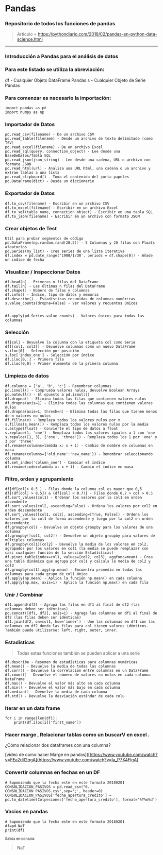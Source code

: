 # Pandas
### Repositorio de todos los funciones de pandas
> Articulo = https://pythondiario.com/2019/02/pandas-en-python-data-science.html
________________________________________________________________________________________

### Introducción a Pandas para el análisis de datos

### Para este listado se utiliza la abreviación:

df - Cualquier Objeto DataFrame Pandas
s - Cualquier Objeto de Serie Pandas


### Para comenzar es necesario la importación:

```python:
import pandas as pd
import numpy as np
```

### Importador de Datos
```python:
pd.read_csv(filename) - De un archivo CSV
pd.read_table(filename) - Desde un archivo de texto delimitado (como TSV)
pd.read_excel(filename) - De un archivo Excel
pd.read_sql(query, connection_object) - Lee desde una BaseDeDatos/Tabla SQL
pd.read_json(json_string) - Lee desde una cadena, URL o archivo con formato JSON
pd.read_html(url) - Analiza una URL html, una cadena o un archivo y extrae tablas a una lista
pd.read_clipboard() - Toma el contenido del porta papeles
pd.DataFrame(dict) - Desde un diccionario
```

### Exportador de Datos

```python:
df.to_csv(filename) - Escribir en un archivo CSV
df.to_excel(filename) - Escribir en un archivo Excel
df.to_sql(table_name, connection_object) - Escribir en una tabla SQL
df.to_json(filename) - Escribir en un archivo con formato JSON
```

### Crear objetos de Test

```python:
Útil para probar segmentos de código
pd.DataFrame(np.random.rand(20,5)) - 5 Columnas y 20 filas con Floats aleatorios
pd.Series(my_list) - Crea series de una lista iterativa
df.index = pd.date_range('1900/1/30', periods = df.shape[0]) - Añade un índice de fecha
```

### Visualizar / Inspeccionar Datos

```python:
df.head(n) - Primeras n filas del DataFrame
df.tail(n) - Las últimas n filas del DataFrame
df.shape() - Número de filas y columnas
df.info() - Índice, tipo de datos y memoria
df.describe() - Estadísticas resumidas de columnas numéricas
s.value_counts(dropna=False) - Ver valores y recuentos únicos


df.apply(pd.Series.value_counts) - Valores únicos para todas las columnas
```

### Selección
```python:
df[col] - Devuelve la columna con la etiqueta col como Serie
df[[col1, col2]] - Devuelve columnas como un nuevo DataFrame
s.iloc[0] - Selección por posición
s.loc['index_one'] - Selección por índice
df.iloc[0,:] - Primera fila
df.iloc[0,0] - Primer elemento de la primera columna
```
### Limpieza de datos

```python:
df.columns = ['a', 'b', 'c'] - Renombrar columnas
pd.isnull() - Comprueba valores nulos, devuelve Boolean Arrays
pd.notnull() - El opuesto a pd.isnull()
df.dropna() - Elimina todas las filas que contienen valores nulos
df.dropna(axis=1) - Elimina todas las columnas que contienen valores nulos
df.dropna(axis=1, thresh=n) - Elimina todas las filas que tienen menos de n valores no nulos
df.fillna(x) - Remplaza todos los valores nulos por x
s.fillna(s.mean()) - Remplaza todos los valores nulos por la media
s.astype(float) - Convierte el tipo de datos a float
s.replace(1, 'one') - Remplaza todos los valores iguales a 1 con 'one'
s.repalce([1, 3], ['one', 'three']) - Remplaza todos los 1 por 'one' y 3 por 'three'
df.rename(columns=lambda x: x + 1) - Cambio de nombre de columnas en masa
df.rename(columns={'old_name':'new_name'}) - Renombrar seleccionando columna
df.set_index('column_one') - Cambiar el índice
df.rename(index=lambda x: x + 1) - Cambio el índice en masa
```
### Filtro, orden y agrupamiento

```python:
df[df[col]> 0.5 ] - Filas donde la columna col es mayor que 0,5
df[(df[col] > 0.5]) & (df[col] < 0.7)] - Filas donde 0.7 > col > 0.5
df.sort_values(col1) - Ordenar los valores por la col1 en orden ascendente
df.sort_values(col2, ascending=False) - Ordena los valores por col2 en orden descendente
df.sort_values([col1, col2], ascending=[True, False]) - Ordena los valores por la col1 de forma ascendente y luego por la col2 en orden descendente
df.groupby(col) - Devuelve un objeto groupby para los valores de una columna
df.groupby([col1, col2]) - Devuelve un objeto groupby para valores de múltiples columnas
df.groupby(col1)[col2] - Devuelve la media de los valores en col2, agrupados por los valores en col1 (la media se puede remplazar con casi cualquier función de la sección Estadísticas)
df.pivot_table(index=col1, values=[col2, col3], aggfunc=mean) - Crea una tabla dinámica que agrupa por col1 y calcula la media de col2 y col3
df.groupby(col1).agg(np.mean) - Encuentra promedio en todas las columnas para cada grupo de col1 único
df.apply(np.mean) - Aplica la función np.mean() en cada columna
nf.apply(np.max, axis=1) - Aplica la función np.max() en cada fila
```
### Unir / Combinar

```python:
df1.append(df2) - Agrupa las filas en df1 al final de df2 (las columnas deben ser idénticas)
pd.concat([df1, df2], axis=1) - Agrega las columnas en df1 al final de df2 (las filas deben ser idénticas)
df1.join(df2, on=col1, how='inner') - Une las columnas en df1 con las columnas en df2 donde las filas para col tienen valores idénticos. También puede utilizarse: left, right, outer, inner.
```
### Estadísticas
> Todas estas funciones también se pueden aplicar a una serie

```python:
df.describe - Resumen de estadísticas para columnas numéricas
df.mean() - Devuelve la media de todas las columnas
df.corr() - Devuelve la correlación entre columnas en un DataFrame
df.count() - Devuelve el número de valores no nulos en cada columna DataFrame
df.max() - Devuelve el valor más alto en cada columna
df.min() - Devuelve el valor más bajo en cada columna
df.median() - Devuelve la media de cada columna
df.std() - Devuelve la desviación estándar de cada colu
```

### Iterar en un data frame

```python:
for i in range(len(df)):
    print(df.iloc[i]['first_name'])
```

### Hacer marge , Relacionar tablas como un buscarV en excel .
¿Cómo relacionar dos dataframes con una columna?

[video de como hacer Marge en pandas]([https://www.youtube.com/watch?v=FEa2diI2qgA](https://www.youtube.com/watch?v=Ia_P7X4FlgA)

### Convertir columnas en fechas en un DF
```python:
# Suponiendo que la fecha este en este formato 20180201
CONSOLIDACION_PASIVOS = pd.read_csv("6. CONSOLIDACION_PASIVOS.csv",sep=';', header=0)
CONSOLIDACION_PASIVOS['fecha_apertura_credito'] = pd.to_datetime(Colpesiones['fecha_apertura_credito'], format='%Y%m%d')

```

### Vacios en pandas 
```python:
# Suponiendo que la fecha este en este formato 20180201
df=pd.NaT
print(df)
```
<sup>  Salida en consola  </sup>
> NaT
